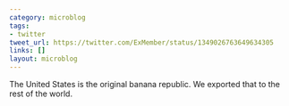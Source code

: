 ```yaml
---
category: microblog
tags:
- twitter
tweet_url: https://twitter.com/ExMember/status/1349026763649634305
links: []
layout: microblog
---
```

The United States is the original banana republic. We exported that to the rest of the world.
